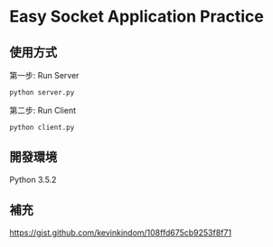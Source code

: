 # Easy Socket Application Practice

## 使用方式
第一步: Run Server</br>
```
python server.py
```
第二步: Run Client</br>
```
python client.py
```

## 開發環境
Python 3.5.2

## 補充
https://gist.github.com/kevinkindom/108ffd675cb9253f8f71</br>
